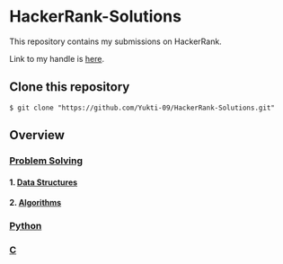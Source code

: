 # HackerRank-Solutions

This repository contains my submissions on HackerRank.

Link to my handle is [here](https://www.hackerrank.com/yuktikhosla?hr_r=1).

## Clone this repository
```
$ git clone "https://github.com/Yukti-09/HackerRank-Solutions.git"
```
## Overview
### [Problem Solving](https://github.com/Yukti-09/HackerRank-Solutions/tree/master/Problem%20Solving)
#### 1. [Data Structures](https://github.com/Yukti-09/HackerRank-Solutions/tree/master/Problem%20Solving/Data%20Structures)
#### 2. [Algorithms](https://github.com/Yukti-09/HackerRank-Solutions/tree/master/Problem%20Solving/Algorithms)
### [Python](https://github.com/Yukti-09/HackerRank-Solutions/tree/master/Python)
### [C](https://github.com/Yukti-09/HackerRank-Solutions/tree/master/C)
